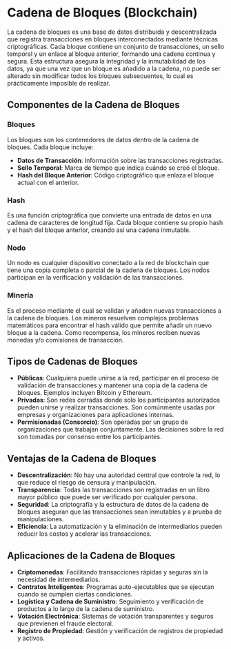 # Cadena de Bloques (Blockchain)

La cadena de bloques es una base de datos distribuida y descentralizada que registra transacciones en bloques interconectados mediante técnicas criptográficas. Cada bloque contiene un conjunto de transacciones, un sello temporal y un enlace al bloque anterior, formando una cadena continua y segura. Esta estructura asegura la integridad y la inmutabilidad de los datos, ya que una vez que un bloque es añadido a la cadena, no puede ser alterado sin modificar todos los bloques subsecuentes, lo cual es prácticamente imposible de realizar.

## Componentes de la Cadena de Bloques

### Bloques

Los bloques son los contenedores de datos dentro de la cadena de bloques. Cada bloque incluye:

- **Datos de Transacción**: Información sobre las transacciones registradas.
- **Sello Temporal**: Marca de tiempo que indica cuándo se creó el bloque.
- **Hash del Bloque Anterior**: Código criptográfico que enlaza el bloque actual con el anterior.

### Hash

Es una función criptográfica que convierte una entrada de datos en una cadena de caracteres de longitud fija. Cada bloque contiene su propio hash y el hash del bloque anterior, creando así una cadena inmutable.

### Nodo

Un nodo es cualquier dispositivo conectado a la red de blockchain que tiene una copia completa o parcial de la cadena de bloques. Los nodos participan en la verificación y validación de las transacciones.

### Minería

Es el proceso mediante el cual se validan y añaden nuevas transacciones a la cadena de bloques. Los mineros resuelven complejos problemas matemáticos para encontrar el hash válido que permite añadir un nuevo bloque a la cadena. Como recompensa, los mineros reciben nuevas monedas y/o comisiones de transacción.

## Tipos de Cadenas de Bloques

- **Públicas**: Cualquiera puede unirse a la red, participar en el proceso de validación de transacciones y mantener una copia de la cadena de bloques. Ejemplos incluyen Bitcoin y Ethereum.
- **Privadas**: Son redes cerradas donde solo los participantes autorizados pueden unirse y realizar transacciones. Son comúnmente usadas por empresas y organizaciones para aplicaciones internas.
- **Permisionadas (Consorcio)**: Son operadas por un grupo de organizaciones que trabajan conjuntamente. Las decisiones sobre la red son tomadas por consenso entre los participantes.

## Ventajas de la Cadena de Bloques

- **Descentralización**: No hay una autoridad central que controle la red, lo que reduce el riesgo de censura y manipulación.
- **Transparencia**: Todas las transacciones son registradas en un libro mayor público que puede ser verificado por cualquier persona.
- **Seguridad**: La criptografía y la estructura de datos de la cadena de bloques aseguran que las transacciones sean inmutables y a prueba de manipulaciones.
- **Eficiencia**: La automatización y la eliminación de intermediarios pueden reducir los costos y acelerar las transacciones.

## Aplicaciones de la Cadena de Bloques

- **Criptomonedas**: Facilitando transacciones rápidas y seguras sin la necesidad de intermediarios.
- **Contratos Inteligentes**: Programas auto-ejecutables que se ejecutan cuando se cumplen ciertas condiciones.
- **Logística y Cadena de Suministro**: Seguimiento y verificación de productos a lo largo de la cadena de suministro.
- **Votación Electrónica**: Sistemas de votación transparentes y seguros que previenen el fraude electoral.
- **Registro de Propiedad**: Gestión y verificación de registros de propiedad y activos.


